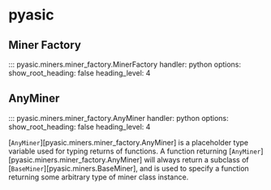 # pyasic
## Miner Factory

::: pyasic.miners.miner_factory.MinerFactory
    handler: python
    options:
        show_root_heading: false
        heading_level: 4
<br>

## AnyMiner
::: pyasic.miners.miner_factory.AnyMiner
    handler: python
    options:
        show_root_heading: false
        heading_level: 4

[`AnyMiner`][pyasic.miners.miner_factory.AnyMiner] is a placeholder type variable used for typing returns of functions.
A function returning [`AnyMiner`][pyasic.miners.miner_factory.AnyMiner] will always return a subclass of [`BaseMiner`][pyasic.miners.BaseMiner],
and is used to specify a function returning some arbitrary type of miner class instance.
